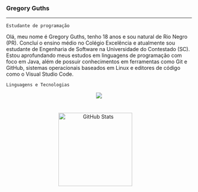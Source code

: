 ### Gregory Guths

---

`Estudante de programação`

Olá, meu nome é Gregory Guths, tenho 18 anos e sou natural de Rio Negro (PR). Concluí o ensino médio no Colégio Excelência e atualmente sou estudante de Engenharia de Software na Universidade do Contestado (SC). Estou aprofundando meus estudos em linguagens de programação com foco em Java, além de possuir conhecimentos em ferramentas como Git e GitHub, sistemas operacionais baseados em Linux e editores de código como o Visual Studio Code.

`Linguagens e Tecnologias`
<div align="center" >
<a href="https://skillicons.dev"   >
  <img src="https://skillicons.dev/icons?i=java,git,vscode,html,figma,github,discord,linkedin,linux" />
</a>

#
<p>
 <img  
    alt="GitHub Stats" 
    height="200" 
    style="padding-right: 20px;" 
    src="https://github-readme-stats.vercel.app/api?username=Guthsss&show_icons=true&theme=onedark&include_all_commits=true&locale=pt-br" 
  />
  <p/>



 

 
 
  

  






 
  
  

  





